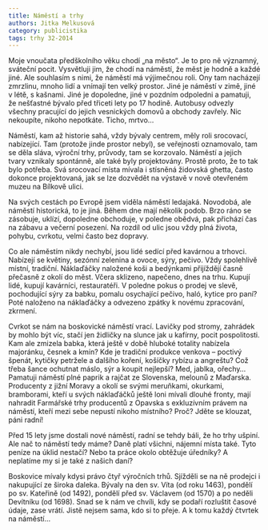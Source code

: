 ```yaml
---
title: Náměstí a trhy
authors: Jitka Melkusová
category: publicistika
tags: trhy 32-2014 
---
```


Moje vnoučata předškolního věku chodí „na město“. Je to pro ně významný, sváteční pocit. Vysvětluji jim, že chodí na náměstí, že měst je hodně a každé jiné. Ale souhlasím s nimi, že náměstí má výjimečnou roli. Ony tam nacházejí zmrzlinu, mnoho lidí a vnímají ten velký prostor. Jiné je náměstí v zimě, jiné v létě, s kašnami. Jiné je dopoledne, jiné v pozdním odpoledni a pamatuji, že nešťastné bývalo před třiceti lety po 17 hodině. Autobusy odvezly všechny pracující do jejich vesnických domovů a obchody zavřely. Nic nekoupíte, nikoho nepotkáte. Ticho, mrtvo…

Náměstí, kam až historie sahá, vždy bývaly centrem, měly roli srocovací, nabízející. Tam (protože jinde prostor nebyl), se veřejnosti oznamovalo, tam se děla sláva, výroční trhy, průvody, tam se korzovalo. Náměstí a jejich tvary vznikaly spontánně, ale také byly projektovány. Prostě proto, že to tak bylo potřeba. Svá srocovací místa mívala i stísněná židovská ghetta, často dokonce projektovaná, jak se lze dozvědět na výstavě v nově otevřeném muzeu na Bílkově ulici.

Na svých cestách po Evropě jsem viděla náměstí ledajaká. Novodobá, ale náměstí historická, to je jiná. Během dne mají několik podob. Brzo ráno se zásobuje, uklízí, dopoledne obchoduje, v poledne obědvá, pak přichází čas na zábavu a večerní posezení. Na rozdíl od ulic jsou vždy plná života, pohybu, cvrkotu, velmi často bez dopravy.

Co ale náměstím nikdy nechybí, jsou lidé sedící před kavárnou a trhovci. Nabízejí se květiny, sezónní zelenina a ovoce, sýry, pečivo. Vždy spolehlivě místní, tradiční. Náklaďáčky naložené koši a bedýnkami přijíždějí časně přečasně z okolí do měst. Včera sklizeno, napečeno, dnes na trhu. Kupují lidé, kupují kavárníci, restauratéři. V poledne pokus o prodej ve slevě, pochodující sýry za babku, pomalu osychající pečivo, haló, kytice pro paní? Poté naloženo na náklaďáčky a odvezeno zpátky k novému zpracování, zkrmení.

Cvrkot se nám na boskovické náměstí vrací. Lavičky pod stromy, zahrádek by mohlo být víc, stačí jen židličky na slunce jak u kafírny, pocit pospolitosti. Kam ale zmizela babka, která ještě v době hluboké totality nabízela majoránku, česnek a kmín? Kde je tradiční produkce venkova – poctivý špenát, kytičky petržele a dalšího koření, košíčky rybízu a angreštu? Což třeba šance ochutnat máslo, sýr a koupit nejlepší? Med, jablka, ořechy… Pamatuji náměstí plné paprik a rajčat ze Slovenska, melounů z Maďarska. Producenty z jižní Moravy a okolí se svými meruňkami, okurkami, bramborami, kteří u svých náklaďáčků ještě loni mívali dlouhé fronty, mají nahradit Farmářské trhy producentů z Opavska s exkluzívním právem na náměstí, kteří mezi sebe nepustí nikoho místního? Proč? Jděte se klouzat, páni radní! 

Před 15 lety jsme dostali nové náměstí, radní se tehdy báli, že ho trhy ušpiní. Ale nač to náměstí tedy máme? Daně platí všichni, nájemní místa také. Tyto peníze na úklid nestačí? Nebo ta práce okolo obtěžuje úředníky? A neplatíme my si je také z našich daní?

Boskovice mívaly kdysi právo čtyř výročních trhů. Sjížděli se na ně prodejci i nakupující ze široka daleka. Bývaly na den sv. Víta (od roku 1463), pondělí po sv. Kateřině (od 1492), pondělí před sv. Václavem (od 1570) a po neděli Devítníku (od 1698). Snad se k nám ve chvíli, kdy se podaří rozluštit časové údaje, zase vrátí. Jistě nejsem sama, kdo si to přeje. A k tomu každý čtvrtek na náměstí…